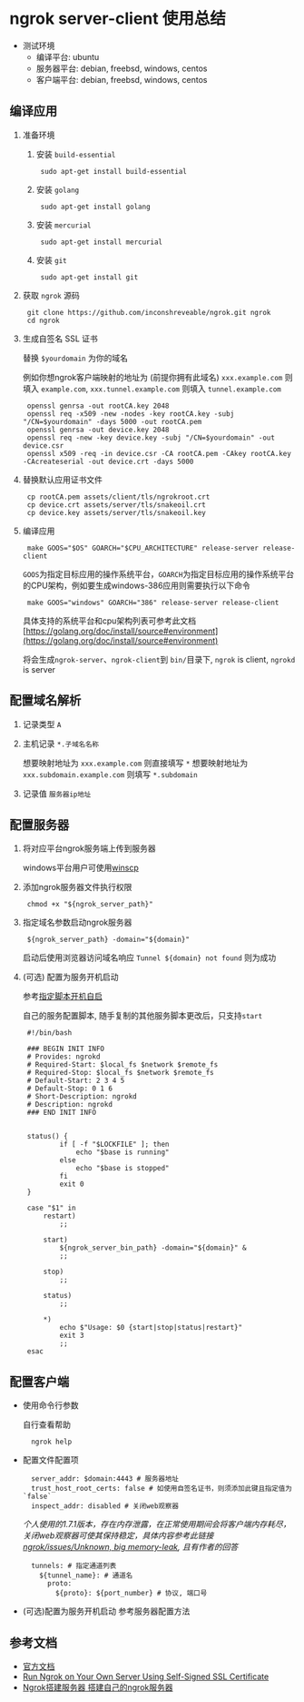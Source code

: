# ngrok server-client 使用总结

- 测试环境
	- 编译平台: ubuntu
	- 服务器平台: debian, freebsd, windows, centos
	- 客户端平台: debian, freebsd, windows, centos

## 编译应用

1. 准备环境

	1. 安装 `build-essential`

			sudo apt-get install build-essential
		
	2. 安装 `golang`

			sudo apt-get install golang
		
	3. 安装 `mercurial`

			sudo apt-get install mercurial
		
	4. 安装 `git`
	
			sudo apt-get install git
		
2. 获取 `ngrok` 源码

		git clone https://github.com/inconshreveable/ngrok.git ngrok
		cd ngrok
	
3. 生成自签名 SSL 证书

	替换 `$yourdomain` 为你的域名
	
	例如你想ngrok客户端映射的地址为 (前提你拥有此域名) `xxx.example.com` 则填入 `example.com`, `xxx.tunnel.example.com` 则填入 `tunnel.example.com`

		openssl genrsa -out rootCA.key 2048
		openssl req -x509 -new -nodes -key rootCA.key -subj "/CN=$yourdomain" -days 5000 -out rootCA.pem
		openssl genrsa -out device.key 2048
		openssl req -new -key device.key -subj "/CN=$yourdomain" -out device.csr
		openssl x509 -req -in device.csr -CA rootCA.pem -CAkey rootCA.key -CAcreateserial -out device.crt -days 5000
	
4. 替换默认应用证书文件

		cp rootCA.pem assets/client/tls/ngrokroot.crt
		cp device.crt assets/server/tls/snakeoil.crt 
		cp device.key assets/server/tls/snakeoil.key
	
5. 编译应用

		make GOOS="$OS" GOARCH="$CPU_ARCHITECTURE" release-server release-client
	
	`GOOS`为指定目标应用的操作系统平台，`GOARCH`为指定目标应用的操作系统平台的CPU架构，例如要生成windows-386应用则需要执行以下命令
	
		make GOOS="windows" GOARCH="386" release-server release-client
	
	具体支持的系统平台和cpu架构列表可参考此文档[https://golang.org/doc/install/source#environment](https://golang.org/doc/install/source#environment)
	
	将会生成`ngrok-server`、`ngrok-client`到 `bin/`目录下, `ngrok` is client, `ngrokd` is server


## 配置域名解析

1. 记录类型 `A`
2. 主机记录 `*.子域名名称`

	想要映射地址为 `xxx.example.com` 则直接填写 `*`
	想要映射地址为 `xxx.subdomain.example.com` 则填写 `*.subdomain`

3. 记录值 `服务器ip地址`

## 配置服务器

1. 将对应平台ngrok服务端上传到服务器
	
	windows平台用户可使用[winscp](https://winscp.net)
	
2. 添加ngrok服务器文件执行权限
	
		chmod +x "${ngrok_server_path}"
	
3. 指定域名参数启动ngrok服务器

		${ngrok_server_path} -domain="${domain}"
	
	启动后使用浏览器访问域名响应 `Tunnel ${domain} not found` 则为成功

4. (可选) 配置为服务开机启动

	参考[指定脚本开机自启](https://github.com/imfms/imfms.github.io/blob/master/_posts/2017-05-10-raspberry-install-log.markdown#%E6%8C%87%E5%AE%9A%E8%84%9A%E6%9C%AC%E5%BC%80%E6%9C%BA%E8%87%AA%E5%90%AF)
	
	自己的服务配置脚本, 随手复制的其他服务脚本更改后，只支持`start`
		
		#!/bin/bash

		### BEGIN INIT INFO
		# Provides: ngrokd
		# Required-Start: $local_fs $network $remote_fs
		# Required-Stop: $local_fs $network $remote_fs
		# Default-Start: 2 3 4 5
		# Default-Stop: 0 1 6
		# Short-Description: ngrokd
		# Description: ngrokd
		### END INIT INFO


		status() {
				if [ -f "$LOCKFILE" ]; then
					echo "$base is running"
				else
					echo "$base is stopped"
				fi
				exit 0
		}

		case "$1" in
			restart)
				;;

			start)
				${ngrok_server_bin_path} -domain="${domain}" &
				;;

			stop)
				;;

			status)
				;;

			*)
				echo $"Usage: $0 {start|stop|status|restart}"
				exit 3
				;;
		esac


## 配置客户端

- 使用命令行参数
	
	自行查看帮助
	
		ngrok help
		
- 配置文件配置项

		server_addr: $domain:4443 # 服务器地址
		trust_host_root_certs: false # 如使用自签名证书，则须添加此键且指定值为 `false`
		inspect_addr: disabled # 关闭web观察器
	*个人使用的1.7.1版本，存在内存泄露，在正常使用期间会将客户端内存耗尽，关闭web观察器可使其保持稳定，具体内容参考此链接[ngrok/issues/Unknown, big memory-leak](https://github.com/inconshreveable/ngrok/issues/109), 且有作者的回答*
		
		tunnels: # 指定通道列表
		  ${tunnel_name}: # 通道名
			proto:
			  ${proto}: ${port_number} # 协议, 端口号

- (可选)配置为服务开机启动
参考服务器配置方法

## 参考文档
- [官方文档](https://github.com/inconshreveable/ngrok/blob/master/docs/DEVELOPMENT.md)
- [Run Ngrok on Your Own Server Using Self-Signed SSL Certificate](http://www.svenbit.com/2014/09/run-ngrok-on-your-own-server)
- [Ngrok搭建服务器 搭建自己的ngrok服务器](http://blog.lzp.name/archives/24)
